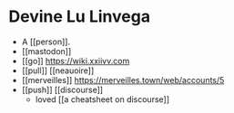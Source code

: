 # Devine Lu Linvega

- A [[person]].
- [[mastodon]] 
- [[go]] https://wiki.xxiivv.com
- [[pull]] [[neauoire]]
- [[merveilles]] https://merveilles.town/web/accounts/5
- [[push]] [[discourse]] 
  - loved [[a cheatsheet on discourse]]


